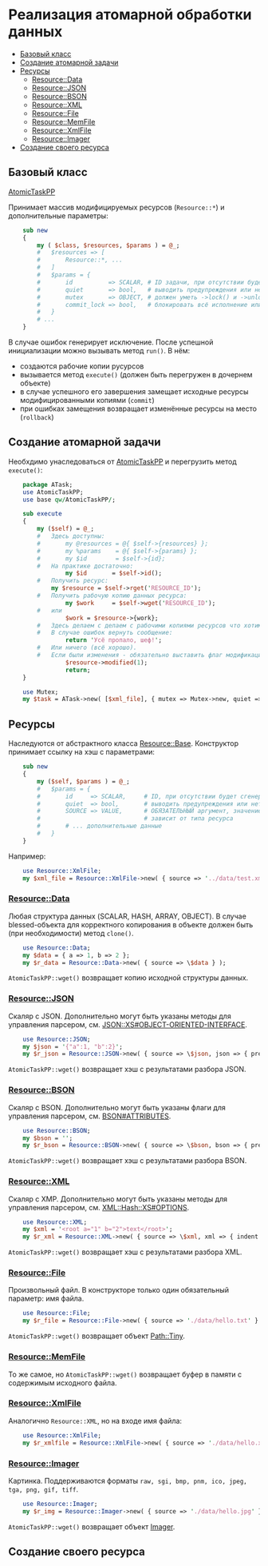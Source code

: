 # Реализация атомарной обработки данных

* [Базовый класс](#AtomicTaskPP)
* [Создание атомарной задачи](#AtomicTaskPP_Create)
* [Ресурсы](#Resources)
    * [Resource::Data](#Resource_Data)
    * [Resource::JSON](#Resource_JSON)
    * [Resource::BSON](#Resource_BSON)
    * [Resource::XML](#Resource_XML)
    * [Resource::File](#Resource_File)
    * [Resource::MemFile](#Resource_MemFile)
    * [Resource::XmlFile](#Resource_XmlFile)
    * [Resource::Imager](#Resource_Imager)
* [Создание своего ресурса](#Resource_Create)

<a name="AtomicTaskPP"></a>

## Базовый класс 


[AtomicTaskPP](AtomicTaskPP.pm)

Принимает массив модифицируемых ресурсов (`Resource::*`) и дополнительные параметры:

```perl
    sub new 
    {
        my ( $class, $resources, $params ) = @_;
        #   $resources => [ 
        #       Resource::*, ... 
        #   ]
        #   $params = {
        #       id          => SCALAR, # ID задачи, при отсутствии будет сгенерирован
        #       quiet       => bool,   # выводить предупреждения или нет
        #       mutex       => OBJECT, # должен уметь ->lock() и ->unlock()
        #       commit_lock => bool,   # блокировать всё исполнение или только коммит
        #   }
        # ...
    }
```
В случае ошибок генерирует исключение. После успешной инициализации можно вызывать
метод `run()`. В нём:

* создаются рабочие копии русурсов
* вызывается метод `execute()` (должен быть перегружен в дочернем объекте)
* в случае успешного его завершения замещает исходные ресурсы модифицированными копиями (`commit`)
* при ошибках замещения возвращает изменённые ресурсы на место (`rollback`)

<a name="AtomicTaskPP_Create"></a>

## Создание атомарной задачи

Необхдимо унаследоваться от [AtomicTaskPP](AtomicTaskPP.pm) и перегрузить метод `execute()`:

```perl
    package ATask;
    use AtomicTaskPP;
    use base qw/AtomicTaskPP/;

    sub execute
    {
        my ($self) = @_;
        #   Здесь доступны:
        #       my @resources = @{ $self->{resources} };
        #       my %params    = @{ $self->{params} };
        #       my $id        = $self->{id};
        #   На практике достаточно:
                my $id       = $self->id();
        #   Получить ресурс:
            my $resource = $self->rget('RESOURCE_ID');
        #   Получить рабочую копию данных ресурса:
                my $work     = $self->wget('RESOURCE_ID');
        #   или
                $work = $resource->{work};
        #   Здесь делаем с делаем с рабочими копиями ресурсов что хотим.
        #   В случае ошибок вернуть сообщение:
                return 'Усё пропало, шеф!';
        #   Или ничего (всё хорошо).
        #   Если были изменения - обязательно выставить флаг модификации
                $resource->modified(1);
                return;
    }

    use Mutex;
    my $task = ATask->new( [$xml_file], { mutex => Mutex->new, quiet => 1 } );
```

<a name="Resources"></a>

## Ресурсы

Наследуются от абстрактного класса [Resource::Base](Resource/Base.pm). 
Конструктор принимает ссылку на хэш с параметрами:

```perl
    sub new
    {
        my ($self, $params ) = @_;
        #   $params = {
        #       id     => SCALAR,     # ID, при отсутствии будет сгенерирован
        #       quiet  => bool,       # выводить предупреждения или нет
        #       SOURCE => VALUE,      # ОБЯЗАТЕЛЬНЫЙ аргумент, значение
        #                             # зависит от типа ресурса
        #       # ... дополнительные данные
        #   }
    }
```

Например:

```perl
    use Resource::XmlFile;
    my $xml_file = Resource::XmlFile->new( { source => '../data/test.xml' } );
```

<a name="Resource_Data"></a>

### [Resource::Data](Resource/Data.pm)

Любая структура данных (SCALAR, HASH, ARRAY, OBJECT). В случае blessed-объекта для 
корректного копирования в объекте должен быть (при необходимости) метод `clone()`.

```perl
    use Resource::Data;
    my $data = { a => 1, b => 2 };
    my $r_data = Resource::Data->new( { source => \$data } );
```

`AtomicTaskPP::wget()` возвращает копию исходной структуры данных.

<a name="Resource_JSON"></a>

### [Resource::JSON](Resource/JSON.pm)

Скаляр с JSON. Дополнительно могут быть указаны методы для управления парсером, см. 
[JSON::XS#OBJECT-ORIENTED-INTERFACE](https://metacpan.org/pod/JSON::XS#OBJECT-ORIENTED-INTERFACE).

```perl
    use Resource::JSON;
    my $json = '{"a":1, "b":2}';
    my $r_json = Resource::JSON->new( { source => \$json, json => { pretty => 1 } } );
```

`AtomicTaskPP::wget()` возвращает хэш с результатами разбора JSON.

<a name="Resource_BSON"></a>

### [Resource::BSON](Resource/BSON.pm)

Скаляр с BSON. Дополнительно могут быть указаны флаги для управления парсером, см. 
[BSON#ATTRIBUTES](https://metacpan.org/pod/BSON#ATTRIBUTES).

```perl
    use Resource::BSON;
    my $bson = '';
    my $r_bson = Resource::BSON->new( { source => \$bson, bson => { prefer_numeric => 1 } } );
```

`AtomicTaskPP::wget()` возвращает хэш с результатами разбора BSON.

<a name="Resource_XML"></a>

### [Resource::XML](Resource/XML.pm)

Скаляр с XMP. Дополнительно могут быть указаны методы для управления парсером, см. 
[XML::Hash::XS#OPTIONS](https://metacpan.org/pod/XML::Hash::XS#OPTIONS).

```perl
    use Resource::XML;
    my $xml = '<root a="1" b="2">text</root>';
    my $r_xml = Resource::XML->new( { source => \$xml, xml => { indent => 2 } } );
```

`AtomicTaskPP::wget()` возвращает хэш с результатами разбора XML.

<a name="Resource_File"></a>

### [Resource::File](Resource/File.pm)

Произвольный файл. В конструкторе только один обязательный параметр: имя файла.

```perl
    use Resource::File;
    my $r_file = Resource::File->new( { source => './data/hello.txt' } );
```

`AtomicTaskPP::wget()` возвращает объект [Path::Tiny](https://metacpan.org/pod/Path::Tiny).

<a name="Resource_MemFile"></a>

### [Resource::MemFile](Resource/MemFile.pm)

То же самое, но `AtomicTaskPP::wget()` возвращает буфер в памяти с содержимым исходного файла.

<a name="Resource_XmlFile"></a>

### [Resource::XmlFile](Resource/XmlFile.pm)

Аналогично `Resource::XML`, но на входе имя файла:

```perl
    use Resource::XmlFile;
    my $r_xmlfile = Resource::XmlFile->new( { source => './data/hello.xml', xml => { keep_root => 1 } } );
```

<a name="Resource_Imager"></a>

### [Resource::Imager](Resource/Imager.pm)

Картинка. Поддерживаются форматы `raw, sgi, bmp, pnm, ico, jpeg, tga, png, gif, tiff`.

```perl
    use Resource::Imager;
    my $r_img = Resource::Imager->new( { source => './data/hello.jpg' } );
```

`AtomicTaskPP::wget()` возвращает объект [Imager](https://metacpan.org/pod/Imager).

<a name="Resource_Create"></a>

## Создание своего ресурса

